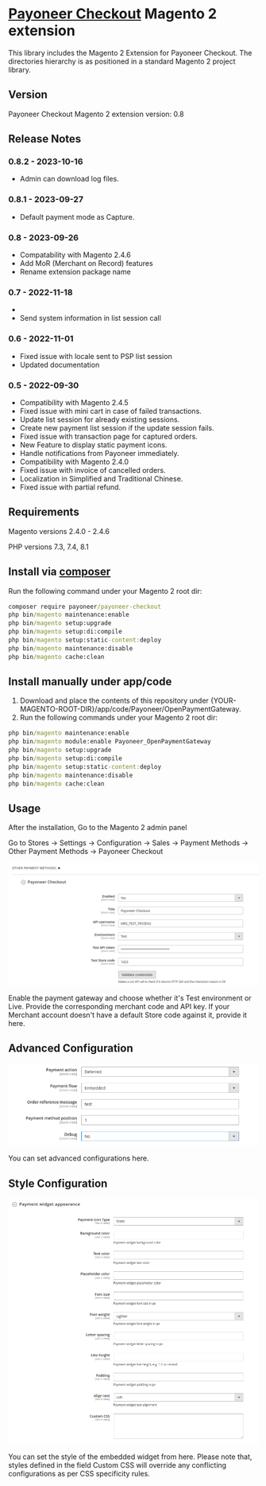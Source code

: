 # [Payoneer Checkout](https://checkoutdocs.payoneer.com/docs/integrate-with-magento/) Magento 2 extension

This library includes the Magento 2 Extension for Payoneer Checkout. The directories hierarchy is as positioned in a standard Magento 2 project library.

## Version

Payoneer Checkout Magento 2 extension version: 0.8

## Release Notes

### 0.8.2 - 2023-10-16

 - Admin can download log files.

### 0.8.1 - 2023-09-27

 - Default payment mode as Capture.

### 0.8 - 2023-09-26

 - Compatability with Magento 2.4.6
 - Add MoR (Merchant on Record) features
 - Rename extension package name

### 0.7 - 2022-11-18
 - 
 - Send system information in list session call

### 0.6 - 2022-11-01

- Fixed issue with locale sent to PSP list session
- Updated documentation

### 0.5 - 2022-09-30

- Compatibility with Magento 2.4.5
- Fixed issue with mini cart in case of failed transactions.
- Update list session for already existing sessions.
- Create new payment list session if the update session fails.
- Fixed issue with transaction page for captured orders.
- New Feature to display static payment icons.
- Handle notifications from Payoneer immediately.
- Compatibility with Magento 2.4.0
- Fixed issue with invoice of cancelled orders.
- Localization in Simplified and Traditional Chinese.
- Fixed issue with partial refund.

## Requirements

Magento versions 2.4.0 - 2.4.6

PHP versions 7.3, 7.4, 8.1

## Install via [composer](https://getcomposer.org/download/)

Run the following command under your Magento 2 root dir:

```cmd
composer require payoneer/payoneer-checkout
php bin/magento maintenance:enable
php bin/magento setup:upgrade
php bin/magento setup:di:compile
php bin/magento setup:static-content:deploy
php bin/magento maintenance:disable
php bin/magento cache:clean
```

## Install manually under app/code

1. Download and place the contents of this repository under {YOUR-MAGENTO-ROOT-DIR}/app/code/Payoneer/OpenPaymentGateway.
2. Run the following commands under your Magento 2 root dir:

```cmd
php bin/magento maintenance:enable
php bin/magento module:enable Payoneer_OpenPaymentGateway
php bin/magento setup:upgrade
php bin/magento setup:di:compile
php bin/magento setup:static-content:deploy
php bin/magento maintenance:disable
php bin/magento cache:clean
```

## Usage

After the installation, Go to the Magento 2 admin panel

Go to Stores -> Settings -> Configuration -> Sales -> Payment Methods -> Other Payment Methods -> Payoneer Checkout

![Payoneer Checkout Configuration](docs/img/payoneer_config.png)

Enable the payment gateway and choose whether it's Test environment or Live. Provide the corresponding merchant code and API key. If your Merchant account doesn't have a default Store code against it, provide it here.

## Advanced Configuration

![Payoneer Checkout Advanced Configuration](docs/img/payoneer_advanced_config.png)

You can set advanced configurations here.

## Style Configuration

![Payoneer Checkout Style Configuration](docs/img/payoneer_style_config.png)

You can set the style of the embedded widget from here. Please note that, styles defined in the field Custom CSS will override any conflicting configurations as per CSS specificity rules.
